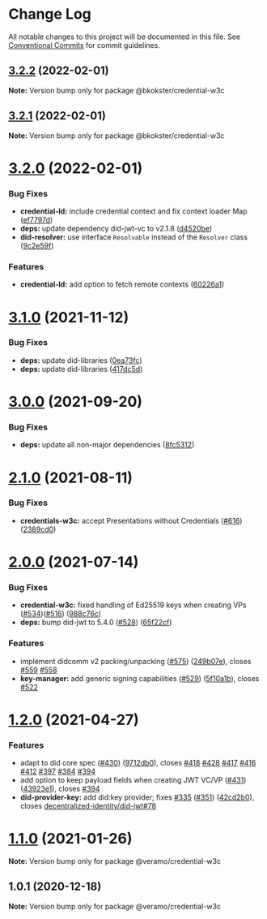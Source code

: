 # Change Log

All notable changes to this project will be documented in this file.
See [Conventional Commits](https://conventionalcommits.org) for commit guidelines.

## [3.2.2](https://github.com/bkokster/veramo/compare/v3.2.1...v3.2.2) (2022-02-01)

**Note:** Version bump only for package @bkokster/credential-w3c





## [3.2.1](https://github.com/bkokster/veramo/compare/v3.2.0...v3.2.1) (2022-02-01)

**Note:** Version bump only for package @bkokster/credential-w3c





# [3.2.0](https://github.com/bkokster/veramo/compare/v3.1.1...v3.2.0) (2022-02-01)


### Bug Fixes

* **credential-ld:** include credential context and fix context loader Map ([ef7797d](https://github.com/bkokster/veramo/commit/ef7797d4c5f20b22e4e39a5ad60a851fa1c4f2ed))
* **deps:** update dependency did-jwt-vc to v2.1.8 ([d4520be](https://github.com/bkokster/veramo/commit/d4520be7f8ca140a5c8eafd7effb38812d51f2b4))
* **did-resolver:** use interface `Resolvable` instead of the `Resolver` class ([9c2e59f](https://github.com/bkokster/veramo/commit/9c2e59f3f23f808511c6c0e8e440b4d53ba5cb00))


### Features

* **credential-ld:** add option to fetch remote contexts ([60226a1](https://github.com/bkokster/veramo/commit/60226a1a64d7f06e3869ff0087f4773376b4160e))





# [3.1.0](https://github.com/uport-project/veramo/compare/v3.0.0...v3.1.0) (2021-11-12)


### Bug Fixes

* **deps:** update did-libraries ([0ea73fc](https://github.com/uport-project/veramo/commit/0ea73fc1dba02c3d4c4df5befef265f7f573b2d1))
* **deps:** update did-libraries ([417dc5d](https://github.com/uport-project/veramo/commit/417dc5dd157ee259b6f89f4987f1ecca444fb1d4))





# [3.0.0](https://github.com/uport-project/veramo/compare/v2.1.3...v3.0.0) (2021-09-20)


### Bug Fixes

* **deps:** update all non-major dependencies ([8fc5312](https://github.com/uport-project/veramo/commit/8fc53120498ce2982e8ec640e00bbb03f6f4204e))





# [2.1.0](https://github.com/uport-project/veramo/compare/v2.0.1...v2.1.0) (2021-08-11)


### Bug Fixes

* **credentials-w3c:** accept Presentations without Credentials ([#616](https://github.com/uport-project/veramo/issues/616)) ([2389cd0](https://github.com/uport-project/veramo/commit/2389cd0df080e968ee320d66fabf2e8a7b51ba47))





# [2.0.0](https://github.com/uport-project/veramo/compare/v1.2.2...v2.0.0) (2021-07-14)


### Bug Fixes

* **credential-w3c:** fixed handling of Ed25519 keys when creating VPs ([#534](https://github.com/uport-project/veramo/issues/534))([#516](https://github.com/uport-project/veramo/issues/516)) ([988c76c](https://github.com/uport-project/veramo/commit/988c76c46d391f3b76499ff141bdefe21e729c4a))
* **deps:** bump did-jwt to 5.4.0 ([#528](https://github.com/uport-project/veramo/issues/528)) ([65f22cf](https://github.com/uport-project/veramo/commit/65f22cf6dcca48b5bb35331894536a2a567a1189))


### Features

* implement didcomm v2 packing/unpacking ([#575](https://github.com/uport-project/veramo/issues/575)) ([249b07e](https://github.com/uport-project/veramo/commit/249b07eca8d2de9eb5252d71683d5f1fba319d60)), closes [#559](https://github.com/uport-project/veramo/issues/559) [#558](https://github.com/uport-project/veramo/issues/558)
* **key-manager:** add generic signing capabilities ([#529](https://github.com/uport-project/veramo/issues/529)) ([5f10a1b](https://github.com/uport-project/veramo/commit/5f10a1bcea214cb593de12fa6ec3a91b3cb712bb)), closes [#522](https://github.com/uport-project/veramo/issues/522)





# [1.2.0](https://github.com/uport-project/veramo/compare/v1.1.2...v1.2.0) (2021-04-27)


### Features

* adapt to did core spec ([#430](https://github.com/uport-project/veramo/issues/430)) ([9712db0](https://github.com/uport-project/veramo/commit/9712db0eea1a3f48cf0665d66ae715ea0c23cd4a)), closes [#418](https://github.com/uport-project/veramo/issues/418) [#428](https://github.com/uport-project/veramo/issues/428) [#417](https://github.com/uport-project/veramo/issues/417) [#416](https://github.com/uport-project/veramo/issues/416) [#412](https://github.com/uport-project/veramo/issues/412) [#397](https://github.com/uport-project/veramo/issues/397) [#384](https://github.com/uport-project/veramo/issues/384) [#394](https://github.com/uport-project/veramo/issues/394)
* add option to keep payload fields when creating JWT VC/VP ([#431](https://github.com/uport-project/veramo/issues/431)) ([43923e1](https://github.com/uport-project/veramo/commit/43923e18b8e0b68c4552489d568ab16748156970)), closes [#394](https://github.com/uport-project/veramo/issues/394)
* **did-provider-key:** add did:key provider; fixes [#335](https://github.com/uport-project/veramo/issues/335) ([#351](https://github.com/uport-project/veramo/issues/351)) ([42cd2b0](https://github.com/uport-project/veramo/commit/42cd2b08a2fd21b5b5d7bdfa57dd00ccc7184dc7)), closes [decentralized-identity/did-jwt#78](https://github.com/decentralized-identity/did-jwt/issues/78)





# [1.1.0](https://github.com/uport-project/veramo/compare/v1.0.1...v1.1.0) (2021-01-26)

**Note:** Version bump only for package @veramo/credential-w3c





## 1.0.1 (2020-12-18)

**Note:** Version bump only for package @veramo/credential-w3c
